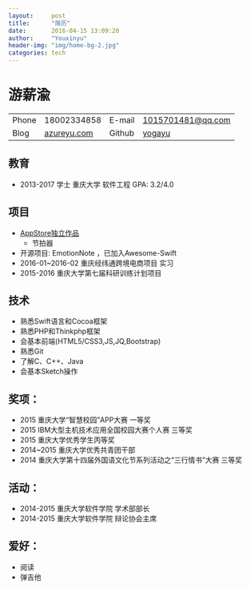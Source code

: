 ```yaml
---
layout:     post
title:      "简历"
date:       2016-04-15 13:09:20
author:     "Youxinyu"
header-img: "img/home-bg-2.jpg"
categories: tech
---
```


# 游薪渝

||  | ||
| ------------ | ------------- | ------------- | ------------- | 
| Phone |18002334858  | E-mail | <1015701481@qq.com>|
|Blog|[azureyu.com](http://azureyu.com) |Github|[yogayu](https://github.com/yogayu)|

## 教育
- 2013-2017  学士 重庆大学 软件工程 GPA: 3.2/4.0 

## 项目
- <a href="https://geo.itunes.apple.com/cn/developer/xinyu-you/id1092207432?app=itunes">AppStore独立作品</a>
	- 节拍器 
- 开源项目: EmotionNote ，已加入Awesome-Swift 
- 2016-01~2016-02 重庆经纬通跨境电商项目 实习
- 2015-2016 重庆大学第七届科研训练计划项目

## 技术
- 熟悉Swift语言和Cocoa框架
- 熟悉PHP和Thinkphp框架
- 会基本前端(HTML5/CSS3,JS,JQ,Bootstrap)
- 熟悉Git
- 了解C、C++、Java
- 会基本Sketch操作

## 奖项：
- 2015 重庆大学“智慧校园”APP大赛 一等奖 
- 2015 IBM大型主机技术应用全国校园大赛个人赛 三等奖 
- 2015 重庆大学优秀学生丙等奖
- 2014~2015 重庆大学优秀共青团干部
- 2014 重庆大学第十四届外国语文化节系列活动之“三行情书”大赛 三等奖			

## 活动：
-  2014-2015 重庆大学软件学院 学术部部长 
-  2014-2015 重庆大学软件学院 辩论协会主席

## 爱好：
- 阅读
- 弹吉他 









